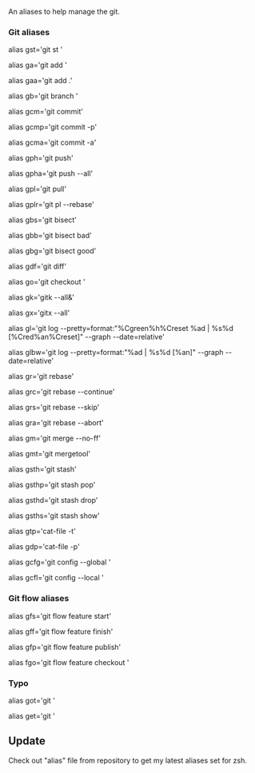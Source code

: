 An aliases to help manage the git.

### Git aliases
alias gst='git st '

alias ga='git add '

alias gaa='git add .'

alias gb='git branch '

alias gcm='git commit'

alias gcmp='git commit -p'

alias gcma='git commit -a'

alias gph='git push'

alias gpha='git push --all'

alias gpl='git pull'

alias gplr='git pl --rebase'

alias gbs='git bisect'

alias gbb='git bisect bad'

alias gbg='git bisect good'

alias gdf='git diff'

alias go='git checkout '

alias gk='gitk --all&'

alias gx='gitx --all'

alias gl='git log --pretty=format:\"%Cgreen%h%Creset %ad | %s%d [%Cred%an%Creset]\" --graph --date=relative'

alias glbw='git log --pretty=format:\"%ad | %s%d [%an]\" --graph --date=relative'

alias gr='git rebase'

alias grc='git rebase --continue'

alias grs='git rebase --skip'

alias gra='git rebase --abort'

alias gm='git merge --no-ff'

alias gmt='git mergetool'

alias gsth='git stash'

alias gsthp='git stash pop'

alias gsthd='git stash drop'

alias gsths='git stash show'

alias gtp='cat-file -t'

alias gdp='cat-file -p'

alias gcfg='git config --global '

alias gcfl='git config --local '

### Git flow aliases

alias gfs='git flow feature start'

alias gff='git flow feature finish'

alias gfp='git flow feature publish'

alias fgo='git flow feature checkout '

### Typo

alias got='git '

alias get='git '

## Update
Check out "alias" file from repository to get my latest aliases set for zsh.
